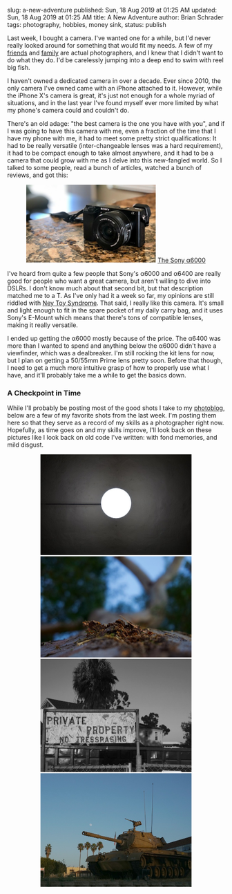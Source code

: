 slug: a-new-adventure
published: Sun, 18 Aug 2019 at 01:25 AM
updated: Sun, 18 Aug 2019 at 01:25 AM
title: A New Adventure
author: Brian Schrader
tags: photography, hobbies, money sink,
status: publish

Last week, I bought a camera. I've wanted one for a while, but I'd never really looked around for something that would fit my needs. A few of my [friends][ramon] and [family][bailey] are actual photographers, and I knew that I didn't want to do what they do. I'd be carelessly jumping into a deep end to swim with reel big fish.

I haven't owned a dedicated camera in over a decade. Ever since 2010, the only camera I've owned came with an iPhone attached to it. However, while the iPhone X's camera is great, it's just not enough for a whole myriad of situations, and in the last year I've found myself ever more limited by what my phone's camera could and couldn't do.

There's an old adage: "the best camera is the one you have with you", and if I was going to have this camera with me, even a fraction of the time that I have my phone with me, it had to meet some pretty strict qualifications: It had to be really versatile (inter-changeable lenses was a hard requirement), it had to be compact enough to take almost anywhere, and it had to be a camera that could grow with me as I delve into this new-fangled world. So I talked to some people, read a bunch of articles, watched a bunch of reviews, and got this:

<div style="text-align:center;">
    <img
        alt="My new camera"
        src="/images/collections/a6000/camera-web.jpg"
        style="width:300px;margin-left:auto;margin-right:auto;"
    />
    <caption>
        <a href="https://www.amazon.com/Sony-Mirrorless-Digitial-3-0-Inch-16-50mm/dp/B00I8BICB2/ref=sr_1_7?keywords=sony+a6000&qid=1566087531&s=gateway&sr=8-7" title="The Sony α6000">
            The Sony α6000
        </a>
    </caption>
</div>

I've heard from quite a few people that Sony's α6000 and α6400 are really good for people who want a great camera, but aren't willing to dive into DSLRs. I don't know much about that second bit, but that description matched me to a T. As I've only had it a week so far, my opinions are still riddled with [Ney Toy Syndrome][nts]. That said, I really like this camera. It's small and light enough to fit in the spare pocket of my daily carry bag, and it uses Sony's E-Mount which means that there's tons of compatible lenses, making it really versatile.

I ended up getting the α6000 mostly because of the price. The α6400 was more than I wanted to spend and anything below the α6000 didn't have a viewfinder, which was a dealbreaker. I'm still rocking the kit lens for now, but I plan on getting a 50/55mm Prime lens pretty soon. Before that though, I need to get a much more intuitive grasp of how to properly use what I have, and it'll probably take me a while to get the basics down.


### A Checkpoint in Time

While I'll probably be posting most of the good shots I take to my [photoblog](https://photos.brianschrader.com/), below are a few of my favorite shots from the last week. I'm posting them here so that they serve as a record of my skills as a photographer right now. Hopefully, as time goes on and my skills improve, I'll look back on these pictures like I look back on old code I've written: with fond memories, and mild disgust.

<div style="text-align:center;">
    <a href="/images/collections/a6000/moonlight.jpg" title="Moonlight - Full Image">
        <img
            alt="Moonlight"
            src="/images/collections/a6000/moonlight-web.jpg"
            style="display:inline-block;width:350px;margin-left:auto;margin-right:auto;"
        />
    </a>
    <a href="/images/collections/a6000/bark.jpg" title="Bark - Full Image">
        <img
            alt="Bark"
            src="/images/collections/a6000/bark-web.jpg"
            style="display:inline-block;width:350px;margin-left:auto;margin-right:auto;"
        />
    </a>
    <a href="/images/collections/a6000/private.jpg" title="Private - Full Image">
        <img
            alt="Private"
            src="/images/collections/a6000/private-web.jpg"
            style="display:inline-block;width:350px;margin-left:auto;margin-right:auto;"
        />
    </a>
    <a href="/images/collections/a6000/tank.jpg" title="Tank - Full Image">
        <img
            alt="Tank"
            src="/images/collections/a6000/tank-web.jpg"
            style="display:inline-block;width:350px;margin-left:auto;margin-right:auto;"
        />
    </a>
</div>


[bailey]: http://www.museofadventure.com
[ramon]: https://www.instagram.com/photorayg/
[nts]: https://www.urbandictionary.com/define.php?term=Ney%20Toy%20Syndrome
